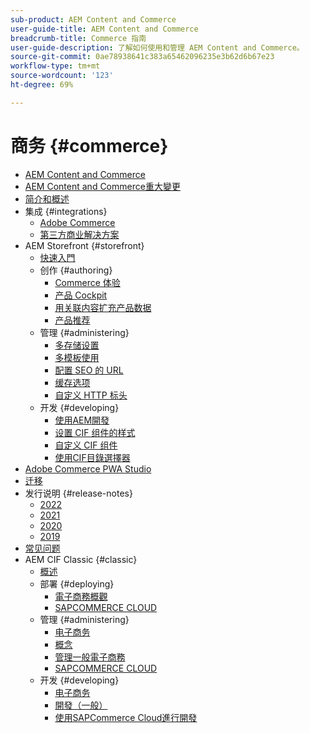 ```yaml
---
sub-product: AEM Content and Commerce
user-guide-title: AEM Content and Commerce
breadcrumb-title: Commerce 指南
user-guide-description: 了解如何使用和管理 AEM Content and Commerce。
source-git-commit: 0ae78938641c383a65462096235e3b62d6b67e23
workflow-type: tm+mt
source-wordcount: '123'
ht-degree: 69%

---
```



# 商务 {#commerce}

+ [AEM Content and Commerce](/help/commerce/home.md)
+ [AEM Content and Commerce重大變更](cif/changes.md)
+ [简介和概述](cif/introduction.md)
+ 集成 {#integrations}
   + [Adobe Commerce](cif/integrating/magento.md)
   + [第三方商业解决方案](cif/integrating/third-party.md)
+ AEM Storefront {#storefront}
   + [快速入門](cif/getting-started.md)
   + 创作 {#authoring}
      + [Commerce 体验](cif/authoring/authoring-commerce-experiences.md)
      + [产品 Cockpit](cif/authoring/product-cockpit.md)
      + [用关联内容扩充产品数据](cif/authoring/enrich-product-associated-content.md)
      + [产品推荐](cif/authoring/product-recommendations.md)
   + 管理 {#administering}
      + [多存储设置](cif/configuring/multi-store-setup.md)
      + [多模板使用](cif/configuring/multi-template-usage.md)
      + [配置 SEO 的 URL](cif/configuring/advanced-url-configuration.md)
      + [缓存选项](cif/configuring/caching.md)
      + [自定义 HTTP 标头](/help/commerce/cif/configuring/custom-http-headers.md)
   + 开发 {#developing}
      + [使用AEM開發](cif/develop.md)
      + [设置 CIF 组件的样式](cif/customizing/style-cif-component.md)
      + [自定义 CIF 组件](cif/customizing/customize-cif-components.md)
      + [使用CIF目錄選擇器](cif/customizing/use-cif-pickers.md)
+ [Adobe Commerce PWA Studio](cif/pwa-studio/getting-started.md)
+ [迁移](cif/migration.md)
+ 发行说明 {#release-notes}
   + [2022](cif/release-notes/release-notes-2022.md)
   + [2021](cif/release-notes/release-notes-2021.md)
   + [2020](cif/release-notes/release-notes-2020.md)
   + [2019](cif/release-notes/release-notes-2019.md)
+ [常见问题](cif/faq.md)
+ AEM CIF Classic {#classic}
   + [概述](/help/commerce/cif-classic/home.md)
   + 部署 {#deploying}
      + [電子商務概觀](/help/commerce/cif-classic/deploying/ecommerce.md)
      + [SAPCOMMERCE CLOUD](/help/commerce/cif-classic/deploying/sap-commerce-cloud.md)
   + 管理 {#administering}
      + [电子商务](/help/commerce/cif-classic/administering/ecommerce.md)
      + [概念](/help/commerce/cif-classic/administering/concepts.md)
      + [管理一般電子商務](/help/commerce/cif-classic/administering/generic.md)
      + [SAPCOMMERCE CLOUD](/help/commerce/cif-classic/administering/sap-commerce-cloud.md)
   + 开发 {#developing}
      + [电子商务](/help/commerce/cif-classic/developing/ecommerce.md)
      + [開發（一般）](/help/commerce/cif-classic/developing/generic.md)
      + [使用SAPCommerce Cloud進行開發](/help/commerce/cif-classic/developing/sap-commerce-cloud.md)
